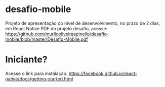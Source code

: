 # desafio-mobile

Projeto de apresentação do nível de desenvolvimento, no prazo de 2 dias, em React Native
PDF do projeto desafio, acesse: https://github.com/murilooliveiraspinello/desafio-mobile/blob/master/Desafio-Mobile.pdf


# Iniciante?
Acesse o link para instalação: https://facebook.github.io/react-native/docs/getting-started.html
